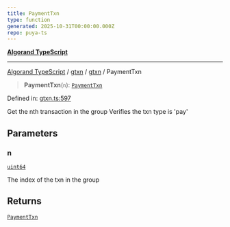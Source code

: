 ```yaml
---
title: PaymentTxn
type: function
generated: 2025-10-31T00:00:00.000Z
repo: puya-ts
---
```


[**Algorand TypeScript**](docs/_md/README)

---

[Algorand TypeScript](docs/_md/modules) / [gtxn](/reference/algorand-typescript/api/gtxn/readme/) / [gtxn](/reference/algorand-typescript/api/gtxn/namespaces/gtxn/readme/) / PaymentTxn

> **PaymentTxn**(`n`): [`PaymentTxn`](/reference/algorand-typescript/api/gtxn/namespaces/gtxn/interfaces/paymenttxn/)

Defined in: [gtxn.ts:597](https://github.com/algorandfoundation/puya-ts/blob/main/packages/algo-ts/src/gtxn.ts#L597)

Get the nth transaction in the group
Verifies the txn type is 'pay'

## Parameters

### n

[`uint64`](/reference/algorand-typescript/api/index/type-aliases/uint64/)

The index of the txn in the group

## Returns

[`PaymentTxn`](/reference/algorand-typescript/api/gtxn/namespaces/gtxn/interfaces/paymenttxn/)
